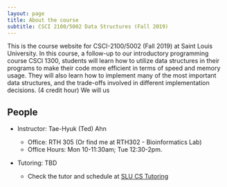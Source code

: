 ```yaml
---
layout: page
title: About the course
subtitle: CSCI 2100/5002 Data Structures (Fall 2019)
---
```


This is the course website for CSCI-2100/5002 (Fall 2019) at Saint Louis University.
In this course, a follow-up to our introductory programming course CSCI 1300, students will learn how to utilize data structures in their programs to make their code more efficient in terms of speed and memory usage. They will also learn how to implement many of the most important data structures, and the trade-offs involved in different implementation decisions. (4 credit hour)
We will us

## People

- Instructor: Tae-Hyuk (Ted) Ahn
  - Office: RTH 305 (Or find me at RTH302 - Bioinformatics Lab)
  - Office Hours: Mon 10-11:30am; Tue 12:30-2pm.

- Tutoring: TBD
  - Check the tutor and schedule at [SLU CS Tutoring](https://cs.slu.edu/resources/tutoring)
  
